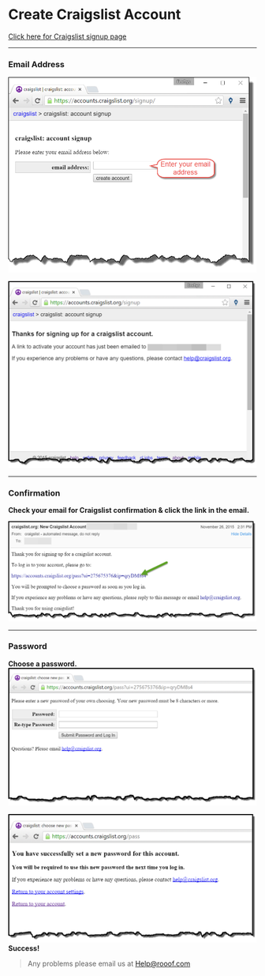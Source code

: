 # Create Craigslist Account

[Click here for Craigslist signup page](https://accounts.craigslist.org/signup/)

---


### Email Address




![Craiglist Signup](signup2.png)

![Confirmation](confirm.png)

---

### Confirmation
**Check your email for Craigslist confirmation & click the link in the email.**

![Email Confirmation](confirm3.png)

---

### Password 
**Choose a password.**
![Choose Password](password.png)



![Success](success.png)
**Success!**

> Any problems please email us at Help@rooof.com